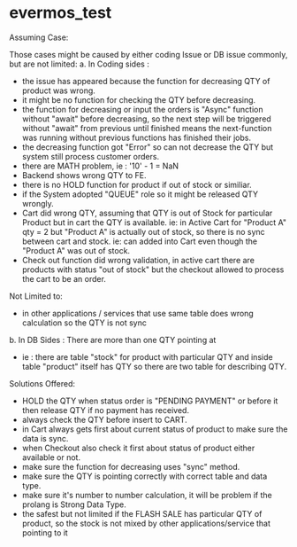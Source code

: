 # evermos_test
Assuming Case:

Those cases might be caused by either coding Issue or DB issue commonly, but are not limited:
a. In Coding sides : 
  - the issue has appeared because the function for decreasing QTY of product was wrong.
  - it might be no function for checking the QTY before decreasing.
  - the function for decreasing or input the orders is "Async" function without "await" before decreasing, so the 
  next step will be triggered without "await" from previous until finished means the next-function was running without previous functions has finished their jobs.
  - the decreasing function got "Error" so can not decrease the QTY but system still process customer orders.
  - there are MATH problem, ie : '10' - 1 = NaN
  - Backend shows wrong QTY to FE.
  - there is no HOLD function for product if out of stock or similiar.
  - if the System adopted "QUEUE" role so it might be released QTY wrongly. 
  - Cart did wrong QTY, assuming that QTY is out of Stock for particular Product but in cart the QTY is available.
    ie: in Active Cart for "Product A" qty = 2 but "Product A" is actually out of stock, so there is no sync between cart and stock.
    ie: can added into Cart even though the "Product A" was out of stock.
  - Check out function did wrong validation, in active cart there are products with status "out of stock" but the checkout allowed to process the cart to be an order.

  Not Limited to: 
  - in other applications / services that use same table does wrong calculation so the QTY is not sync

b. In DB Sides : 
  There are more than one QTY pointing at
  - ie : there are table "stock" for product with particular QTY and inside table "product" itself has QTY so there are two table for describing QTY.


Solutions Offered:
  - HOLD the QTY when status order is "PENDING PAYMENT" or before it then release QTY if no payment has received.
  - always check the QTY before insert to CART.
  - in Cart always gets first about current status of product to make sure the data is sync.
  - when Checkout also check it first about status of product either available or not.
  - make sure the function for decreasing uses "sync" method.
  - make sure the QTY is pointing correctly with correct table and data type.
  - make sure it's number to number calculation, it will be problem if the prolang is Strong Data Type.
  - the safest but not limited if the FLASH SALE has particular QTY of product, so the stock is not mixed by other applications/service that pointing to it
